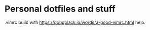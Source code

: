 Personal dotfiles and stuff
===========================

.vimrc build with https://dougblack.io/words/a-good-vimrc.html help.

